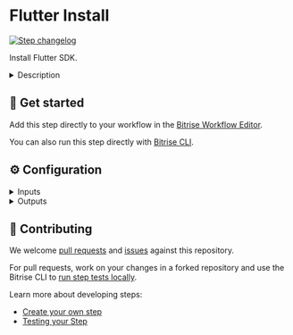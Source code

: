 # Flutter Install

[![Step changelog](https://shields.io/github/v/release/bitrise-steplib/bitrise-step-flutter-installer?include_prereleases&label=changelog&color=blueviolet)](https://github.com/bitrise-steplib/bitrise-step-flutter-installer/releases)

Install Flutter SDK.

<details>
<summary>Description</summary>

This Step git clones the selected branch or tag of the official Flutter repository and runs the initial setup of the Flutter SDK.
Use this step *before* the cache-pull step to make sure caching works correctly.

### Configuring the Step

1. In the **Flutter SDK git repository version** input set the tag or branch of the Flutter. The default value is `stable` which clones and installs the latest stable Flutter branch.
2. In the **Update to the latest version** input select `false` to use a preinstalled Flutter version or `true` to update Flutter SDK to the latest version released in the [build release channel](https://github.com/flutter/flutter/wiki/Flutter-build-release-channels). By default, this input is set to `true`.
3. Enable **Print debug information** to run `flutter doctor` to see if there are any missing platform dependencies for setting up Flutter.

### Troubleshooting

If you prefer to install Flutter from an installation bundle instead of the git repository, use the **Flutter SDK installation bundle URL** input. Insert the URL of the preferred [bundle](https://flutter.dev/docs/development/tools/sdk/releases), for example, `https://storage.googleapis.com/flutter_infra/releases/dev/windows/flutter_windows_v1.14.5-dev.zip`. If the input is filled out correctly, it overrides the value set in the **Flutter SDK git repository version** input.

### Useful links

- [About Flutter build release channels](https://github.com/flutter/flutter/wiki/Flutter-build-release-channels)
- [Available version tags](https://github.com/flutter/flutter/releases)
- [Available branches](https://github.com/flutter/flutter/branches)

### Related Steps

- [Flutter Test](https://www.bitrise.io/integrations/steps/flutter-test)
- [Flutter Build](https://www.bitrise.io/integrations/steps/flutter-build)

</details>

## 🧩 Get started

Add this step directly to your workflow in the [Bitrise Workflow Editor](https://devcenter.bitrise.io/steps-and-workflows/steps-and-workflows-index/).

You can also run this step directly with [Bitrise CLI](https://github.com/bitrise-io/bitrise).

## ⚙️ Configuration

<details>
<summary>Inputs</summary>

| Key | Description | Flags | Default |
| --- | --- | --- | --- |
| `version` | Use this input to install from the git repository by specifying a tag or branch.  Use this input for the stable channel, as the stable channel can be preinstalled.  If the input Flutter SDK installation bundle URL is specified, this input is ignored.  To find the available version tags see this list: [https://github.com/flutter/flutter/releases](https://github.com/flutter/flutter/releases)  To see the the avilable branches visit: [https://github.com/flutter/flutter/branches](https://github.com/flutter/flutter/branches) |  | `stable` |
| `installation_bundle_url` | Installation bundle URL. If specified, Flutter will be installed from here and git repository version is ignored.  For a channel other than stable (e.g. beta), it is recommended to use this input. It is faster than cloning from git.  Official list of Flutter installation bundles: [https://flutter.dev/docs/development/tools/sdk/releases](https://flutter.dev/docs/development/tools/sdk/releases)  The URL is expected to begin with: `https://storage.googleapis.com/flutter_infra`  Example value (beta channel, version 1.6.3, macOS): `https://storage.googleapis.com/flutter_infra/releases/beta/macos/flutter_macos_v1.6.3-beta.zip` |  |  |
| `is_debug` | If enabled will run flutter doctor and print value of PATH eniroment variable. |  | `false` |

</details>

<details>
<summary>Outputs</summary>
There are no outputs defined in this step
</details>

## 🙋 Contributing

We welcome [pull requests](https://github.com/bitrise-steplib/bitrise-step-flutter-installer/pulls) and [issues](https://github.com/bitrise-steplib/bitrise-step-flutter-installer/issues) against this repository.

For pull requests, work on your changes in a forked repository and use the Bitrise CLI to [run step tests locally](https://devcenter.bitrise.io/bitrise-cli/run-your-first-build/).

Learn more about developing steps:

- [Create your own step](https://devcenter.bitrise.io/contributors/create-your-own-step/)
- [Testing your Step](https://devcenter.bitrise.io/contributors/testing-and-versioning-your-steps/)
